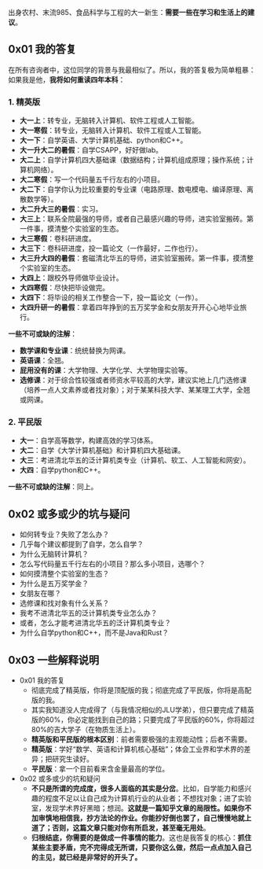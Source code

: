 出身农村、末流985、食品科学与工程的大一新生：**需要一些在学习和生活上的建议**。

## 0x01 我的答复

在所有咨询者中，这位同学的背景与我最相似了。所以，我的答复极为简单粗暴：如果我是他，**我将如何重读四年本科**：

### 1. 精英版

- **大一上**：转专业，无脑转入计算机、软件工程或人工智能。
- **大一寒假**：转专业，无脑转入计算机、软件工程或人工智能。
- **大一下**：自学英语、大学计算机基础、python和C++。
- **大一升大二的暑假**：自学CSAPP，好好做lab。
- **大二上**：自学计算机四大基础课（数据结构；计算机组成原理；操作系统；计算机网络）。
- **大二寒假**：写一个代码量五千行左右的小项目。
- **大二下**：自学你认为比较重要的专业课（电路原理、数电模电、编译原理、离散数学等）。
- **大二升大三的暑假**：实习。
- **大三上**：联系全院最强的导师，或者自己最感兴趣的导师，进实验室搬砖。第一件事，摸清整个实验室的生态。
- **大三寒假**：卷科研进度。
- **大三下**：卷科研进度，投一篇论文（一作最好，二作也行）。
- **大三升大四的暑假**：套磁清北华五的导师，进实验室搬砖。第一件事，摸清整个实验室的生态。
- **大四上**：跟校外导师做毕业设计。
- **大四寒假**：尽快把毕设做完。
- **大四下**：将毕设的相关工作整合一下，投一篇论文（一作）。
- **大四升研一的暑假**：拿着四年挣到的五万奖学金和女朋友开开心心地毕业旅行。

**一些不可或缺的注解**：

- **数学课和专业课**：统统替换为网课。
- **英语课**：全翘。
- **屁用没有的课**：大学物理、大学化学、大学物理实验等。
- **选修课**：对于综合性较强或者师资水平较高的大学，建议实地上几门选修课（培养一点人文素养或者找对象）；对于某某科技大学、某某理工大学，全翘或网课。

### 2. 平民版

- **大一**：自学高等数学，构建高效的学习体系。
- **大二**：自学《大学计算机基础》和计算机四大基础课。
- **大三**：考进清北华五的泛计算机类专业（计算机、软工、人工智能和网安）。
- **大四**：自学python和C++。

**一些不可或缺的注解**：同上。

## 0x02 或多或少的坑与疑问

- 如何转专业？失败了怎么办？
- 几乎每个建议都提到了自学，怎么自学？
- 为什么无脑转计算机？
- 怎么写代码量五千行左右的小项目？那么多小项目，选哪个？
- 如何摸清整个实验室的生态？
- 为什么是五万奖学金？
- 女朋友在哪？
- 选修课和找对象有什么关系？
- 我考不进清北华五的泛计算机类专业怎么办？
- 或者，怎么才能考进清北华五的泛计算机类专业？
- 为什么自学python和C++，而不是Java和Rust？

## 0x03 一些解释说明

- 0x01 我的答复
  - 彻底完成了精英版，你将是顶配版的我；彻底完成了平民版，你将是高配版的我。
  - 其实我知道没人完成得了（与我情况相似的JLU学弟），但只要完成了精英版的60%，你必定能找到自己的路；只要完成了平民版的60%，你将超过80%的吉大学子（在物质生活上）。
  - **精英版和平民版的根本区别**：前者需要极强的主观能动性；后者不需要。
  - **精英版**：学好“数学、英语和计算机核心基础”；体会工业界和学术界的差异；把研究生读好。
  - **平民版**：拿一个目前看来含金量最高的学位。
- 0x02 或多或少的坑和疑问
  - **不只是所谓的完成度，很多人面临的其实是分岔**。比如，自学能力和感兴趣的程度不足以让自己成为计算机行业的从业者；不想找对象；进了实验室，发现学术界好黑暗；想润。**这就是一篇知乎文章的局限性。如果你不加审慎地相信我，抄方法论的作业。你能抄好倒也罢了，自己慢慢地就上道了；否则，这篇文章只能对你有所启发，甚至毫无用处**。
  - **归根结底，你需要的是做成一件事情的能力**。这也是我答复的核心：**抓住某些主要矛盾，完不完得成无所谓，只要你这么做，然后一点点加入自己的主见，就已经是非常好的开头了。**